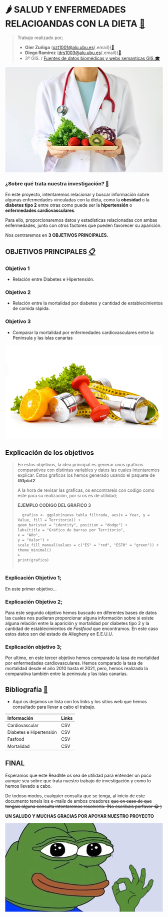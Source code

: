 # 🌶️ SALUD Y ENFERMEDADES RELACIOANDAS CON LA DIETA [🍌](https://emojipedia.org/shortcodes)

> Trabajo realizado por;
>
> -   **Oier Zuñiga** ([ozt1001\@alu.ubu.es](mailto:ozt1001@alu.ubu.es){.email})[📩](https://emojipedia.org/shortcodes)
> -   **Diego Ramirez** ([drs1003\@alu.ubu.es](mailto:drs1003@alu.ubu.es){.email})[📩](https://emojipedia.org/shortcodes)
> -   3º GIS. / [Fuentes de datos biomédicas y webs semanticas GIS.](https://ubuvirtual.ubu.es/course/view.php?id=14468)[🎓](https://emojipedia.org/shortcodes)

![🥝](Fotos/Portada.jpg)

### ¿Sobre qué trata nuestra investigación? [🔎](https://emojipedia.org/shortcodes)

En este proyecto, intentaremos relacionar y buscar información sobre algunas enfermedades vinculadas con la dieta, como la **obesidad** o la **diabetes tipo 2** entre otras como puede ser la **hipertensión** o **enfermedades cardiovasculares**.

Para ello, proporcionaremos datos y estadísticas relacionadas con ambas enfermedades, junto con otros factores que pueden favorecer su aparición.

Nos centraremos en **3 OBJETIVOS PRINCIPALES.**

## OBJETIVOS PRINCIPALES [📋](https://emojipedia.org/shortcodes)

### **Objetivo 1**

-   Relación entre Diabetes e Hipertensión.

### **Objetivo 2**

-   Relación entre la mortalidad por diabetes y cantidad de establecimientos de comida rápida.

### **Objetivo 3**

-   Comparar la mortalidad por enfermedades cardiovasculares entre la Peninsula y las islas canarias

![💪](Fotos/DietaDeporte.jpg)

## Explicación de los objetivos

> En estos objetivos, la idea principal es generar unos graficos comparativos con distintas variables y datos las cuales intentaremos explicar. Estos graficos los hemos generado usando el paquete de ***GGplot2***
>
> A la hora de revisar las graficas, os encontrareís con codigo como este para su realización, por si os es de utilidad;
>
> **EJEMPLO CODIGO DEL GRAFICO 3**
>
> ```{r}
>   grafico <- ggplot(nueva_tabla_filtrada, aes(x = Year, y = Value, fill = Territorio)) +
> geom_bar(stat = "identity", position = "dodge") +
> labs(title = "Gráfico de barras por Territorio",
> x = "Año",
> y = "Valor") +
> scale_fill_manual(values = c("ES" = "red", "ES70" = "green")) +
> theme_minimal()
> >
> print(grafico)
>  
> ```

### **Explicación Objetivo 1**;

En este primer objetivo...

### **Explicación Objetivo 2**;

Para este segundo objetivo hemos buscado en diferentes bases de datos las cuales nos pudieran proporcionar alguna información sobre si existe alguna relación entre la aparición y mortalidad por diabetes tipo 2 y la cantidad de establecimientos de *Fastfood* que encontramos. En este caso estos datos son del estado de Allegheny en E.E.U.U.

### **Explicación objetivo 3**;

Por ultimo, en este tercer objetivo hemos comparado la tasa de mortalidad por enfermedades cardiovasculares. Hemos comparado la tasa de mortalidad desde el año 2010 hasta el 2021, pero, hemos realizado la comparativa también entre la peninsula y las islas canarias.

## Bibliografía [📰](https://emojipedia.org/shortcodes)

-   Aquí os dejamos un lista con los links y los sitios web que hemos consultado para llevar a cabo el trabajo.

| **Información**         | **Links** |
|:------------------------|:----------|
| Cardiovascular          | CSV       |
| Diabetes e Hipertensión | CSV       |
| Fasfood                 | CSV       |
| Mortalidad              | CSV       |

## FINAL

Esperamos que este ReadMe os sea de utilidad para entender un poco aunque sea sobre que trata nuestro trabajo de investigación y como lo hemos llevado a cabo.

De todoso modos, cualquier consulta que se tenga, al inicio de este documento teneis los e-mails de ambos creadores ~~que en caso de que tengais alguna consulta intentaremos resolverla. (No escribais porfavor 😭 )~~

**UN SALUDO Y MUCHAS GRACIAS POR APOYAR NUESTRO PROYECTO**

![**FIN**](Fotos/Despedida.jpg)
